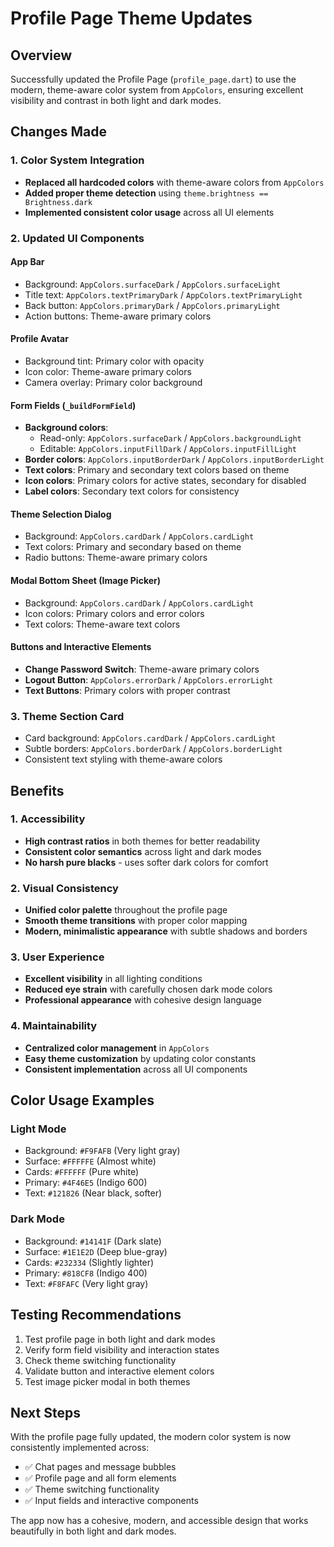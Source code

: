 # Profile Page Theme Updates

## Overview

Successfully updated the Profile Page (`profile_page.dart`) to use the modern, theme-aware color system from `AppColors`, ensuring excellent visibility and contrast in both light and dark modes.

## Changes Made

### 1. Color System Integration

- **Replaced all hardcoded colors** with theme-aware colors from `AppColors`
- **Added proper theme detection** using `theme.brightness == Brightness.dark`
- **Implemented consistent color usage** across all UI elements

### 2. Updated UI Components

#### App Bar

- Background: `AppColors.surfaceDark` / `AppColors.surfaceLight`
- Title text: `AppColors.textPrimaryDark` / `AppColors.textPrimaryLight`
- Back button: `AppColors.primaryDark` / `AppColors.primaryLight`
- Action buttons: Theme-aware primary colors

#### Profile Avatar

- Background tint: Primary color with opacity
- Icon color: Theme-aware primary colors
- Camera overlay: Primary color background

#### Form Fields (`_buildFormField`)

- **Background colors**:
  - Read-only: `AppColors.surfaceDark` / `AppColors.backgroundLight`
  - Editable: `AppColors.inputFillDark` / `AppColors.inputFillLight`
- **Border colors**: `AppColors.inputBorderDark` / `AppColors.inputBorderLight`
- **Text colors**: Primary and secondary text colors based on theme
- **Icon colors**: Primary colors for active states, secondary for disabled
- **Label colors**: Secondary text colors for consistency

#### Theme Selection Dialog

- Background: `AppColors.cardDark` / `AppColors.cardLight`
- Text colors: Primary and secondary based on theme
- Radio buttons: Theme-aware primary colors

#### Modal Bottom Sheet (Image Picker)

- Background: `AppColors.cardDark` / `AppColors.cardLight`
- Icon colors: Primary colors and error colors
- Text colors: Theme-aware text colors

#### Buttons and Interactive Elements

- **Change Password Switch**: Theme-aware primary colors
- **Logout Button**: `AppColors.errorDark` / `AppColors.errorLight`
- **Text Buttons**: Primary colors with proper contrast

### 3. Theme Section Card

- Card background: `AppColors.cardDark` / `AppColors.cardLight`
- Subtle borders: `AppColors.borderDark` / `AppColors.borderLight`
- Consistent text styling with theme-aware colors

## Benefits

### 1. Accessibility

- **High contrast ratios** in both themes for better readability
- **Consistent color semantics** across light and dark modes
- **No harsh pure blacks** - uses softer dark colors for comfort

### 2. Visual Consistency

- **Unified color palette** throughout the profile page
- **Smooth theme transitions** with proper color mapping
- **Modern, minimalistic appearance** with subtle shadows and borders

### 3. User Experience

- **Excellent visibility** in all lighting conditions
- **Reduced eye strain** with carefully chosen dark mode colors
- **Professional appearance** with cohesive design language

### 4. Maintainability

- **Centralized color management** in `AppColors`
- **Easy theme customization** by updating color constants
- **Consistent implementation** across all UI components

## Color Usage Examples

### Light Mode

- Background: `#F9FAFB` (Very light gray)
- Surface: `#FFFFFE` (Almost white)
- Cards: `#FFFFFF` (Pure white)
- Primary: `#4F46E5` (Indigo 600)
- Text: `#121826` (Near black, softer)

### Dark Mode

- Background: `#14141F` (Dark slate)
- Surface: `#1E1E2D` (Deep blue-gray)
- Cards: `#232334` (Slightly lighter)
- Primary: `#818CF8` (Indigo 400)
- Text: `#F8FAFC` (Very light gray)

## Testing Recommendations

1. Test profile page in both light and dark modes
2. Verify form field visibility and interaction states
3. Check theme switching functionality
4. Validate button and interactive element colors
5. Test image picker modal in both themes

## Next Steps

With the profile page fully updated, the modern color system is now consistently implemented across:

- ✅ Chat pages and message bubbles
- ✅ Profile page and all form elements
- ✅ Theme switching functionality
- ✅ Input fields and interactive components

The app now has a cohesive, modern, and accessible design that works beautifully in both light and dark modes.
